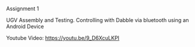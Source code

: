 Assignment 1

UGV Assembly and Testing. Controlling with Dabble via bluetooth using an Android Device

Youtube Video: https://youtu.be/9_D6XcuLKPI

